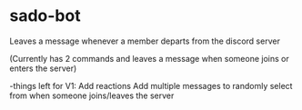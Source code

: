 # sado-bot
Leaves a message whenever a member departs from the discord server

(Currently has 2 commands and leaves a message when someone joins or enters the server)

-things left for V1: 
Add reactions
Add multiple messages to randomly select from when someone joins/leaves the server
